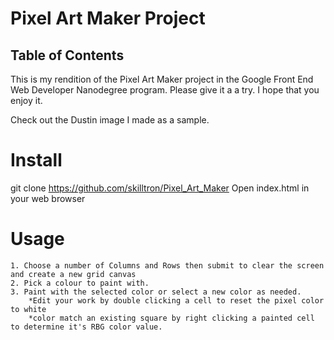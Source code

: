 # Pixel Art Maker Project

## Table of Contents

This is my rendition of the Pixel Art Maker project in the Google Front End Web Developer Nanodegree program.
Please give it a a try. 
I hope that you enjoy it.

Check out the Dustin image I made as a sample.

# Install
git clone https://github.com/skilltron/Pixel_Art_Maker
Open index.html in your web browser

# Usage
	1. Choose a number of Columns and Rows then submit to clear the screen and create a new grid canvas
	2. Pick a colour to paint with.
	3. Paint with the selected color or select a new color as needed.
		*Edit your work by double clicking a cell to reset the pixel color to white
		*color match an existing square by right clicking a painted cell to determine it's RBG color value.